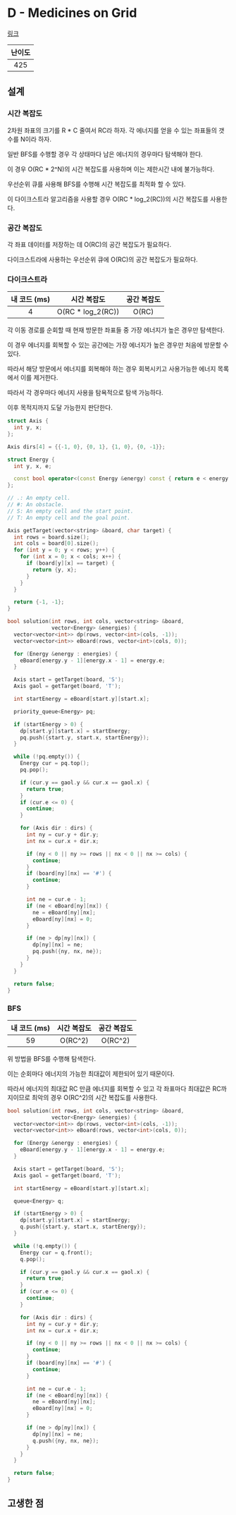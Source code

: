 # D - Medicines on Grid

[링크](https://atcoder.jp/contests/abc348/tasks/abc348_d)

| 난이도 |
| :----: |
|  425   |

## 설계

### 시간 복잡도

2차원 좌표의 크기를 R \* C 줄여서 RC라 하자. 각 에너지를 얻을 수 있는 좌표들의 갯수를 N이라 하자.

일반 BFS를 수행할 경우 각 상태마다 남은 에너지의 경우마다 탐색해야 한다.

이 경우 O(RC * 2^N)의 시간 복잡도를 사용하며 이는 제한시간 내에 불가능하다.

우선순위 큐를 사용해 BFS를 수행해 시간 복잡도를 최적화 할 수 있다.

이 다이크스트라 알고리즘을 사용할 경우 O(RC \* log_2(RC))의 시간 복잡도를 사용한다.

### 공간 복잡도

각 좌표 데이터를 저장하는 데 O(RC)의 공간 복잡도가 필요하다.

다이크스트라에 사용하는 우선순위 큐에 O(RC)의 공간 복잡도가 필요하다.

### 다이크스트라

| 내 코드 (ms) |    시간 복잡도     | 공간 복잡도 |
| :----------: | :----------------: | :---------: |
|      4       | O(RC \* log_2(RC)) |    O(RC)    |

각 이동 경로를 순회할 때 현재 방문한 좌표들 중 가장 에너지가 높은 경우만 탐색한다.

이 경우 에너지를 회복할 수 있는 공간에는 가장 에너지가 높은 경우만 처음에 방문할 수 있다.

따라서 해당 방문에서 에너지를 회복해야 하는 경우 회복시키고 사용가능한 에너지 목록에서 이를 제거한다.

따라서 각 경우마다 에너지 사용을 탐욕적으로 탐색 가능하다.

이후 목적지까지 도달 가능한지 판단한다.

```cpp
struct Axis {
  int y, x;
};

Axis dirs[4] = {{-1, 0}, {0, 1}, {1, 0}, {0, -1}};

struct Energy {
  int y, x, e;

  const bool operator<(const Energy &energy) const { return e < energy.e; }
};

// .: An empty cell.
// #: An obstacle.
// S: An empty cell and the start point.
// T: An empty cell and the goal point.

Axis getTarget(vector<string> &board, char target) {
  int rows = board.size();
  int cols = board[0].size();
  for (int y = 0; y < rows; y++) {
    for (int x = 0; x < cols; x++) {
      if (board[y][x] == target) {
        return {y, x};
      }
    }
  }

  return {-1, -1};
}

bool solution(int rows, int cols, vector<string> &board,
              vector<Energy> &energies) {
  vector<vector<int>> dp(rows, vector<int>(cols, -1));
  vector<vector<int>> eBoard(rows, vector<int>(cols, 0));

  for (Energy &energy : energies) {
    eBoard[energy.y - 1][energy.x - 1] = energy.e;
  }

  Axis start = getTarget(board, 'S');
  Axis gaol = getTarget(board, 'T');

  int startEnergy = eBoard[start.y][start.x];

  priority_queue<Energy> pq;

  if (startEnergy > 0) {
    dp[start.y][start.x] = startEnergy;
    pq.push({start.y, start.x, startEnergy});
  }

  while (!pq.empty()) {
    Energy cur = pq.top();
    pq.pop();

    if (cur.y == gaol.y && cur.x == gaol.x) {
      return true;
    }
    if (cur.e <= 0) {
      continue;
    }

    for (Axis dir : dirs) {
      int ny = cur.y + dir.y;
      int nx = cur.x + dir.x;

      if (ny < 0 || ny >= rows || nx < 0 || nx >= cols) {
        continue;
      }
      if (board[ny][nx] == '#') {
        continue;
      }

      int ne = cur.e - 1;
      if (ne < eBoard[ny][nx]) {
        ne = eBoard[ny][nx];
        eBoard[ny][nx] = 0;
      }

      if (ne > dp[ny][nx]) {
        dp[ny][nx] = ne;
        pq.push({ny, nx, ne});
      }
    }
  }

  return false;
}
```

### BFS

| 내 코드 (ms) | 시간 복잡도 | 공간 복잡도 |
| :----------: | :---------: | :---------: |
|      59      |   O(RC^2)   |   O(RC^2)   |

위 방법을 BFS를 수행해 탐색한다.

이는 순회마다 에너지의 가능한 최대값이 제한되어 있기 때문이다.

따라서 에너지의 최대값 RC 만큼 에너지를 회복할 수 있고 각 좌표마다 최대값은 RC까지이므로 최악의 경우 O(RC^2)의 시간 복잡도를 사용한다.

```cpp
bool solution(int rows, int cols, vector<string> &board,
              vector<Energy> &energies) {
  vector<vector<int>> dp(rows, vector<int>(cols, -1));
  vector<vector<int>> eBoard(rows, vector<int>(cols, 0));

  for (Energy &energy : energies) {
    eBoard[energy.y - 1][energy.x - 1] = energy.e;
  }

  Axis start = getTarget(board, 'S');
  Axis gaol = getTarget(board, 'T');

  int startEnergy = eBoard[start.y][start.x];

  queue<Energy> q;

  if (startEnergy > 0) {
    dp[start.y][start.x] = startEnergy;
    q.push({start.y, start.x, startEnergy});
  }

  while (!q.empty()) {
    Energy cur = q.front();
    q.pop();

    if (cur.y == gaol.y && cur.x == gaol.x) {
      return true;
    }
    if (cur.e <= 0) {
      continue;
    }

    for (Axis dir : dirs) {
      int ny = cur.y + dir.y;
      int nx = cur.x + dir.x;

      if (ny < 0 || ny >= rows || nx < 0 || nx >= cols) {
        continue;
      }
      if (board[ny][nx] == '#') {
        continue;
      }

      int ne = cur.e - 1;
      if (ne < eBoard[ny][nx]) {
        ne = eBoard[ny][nx];
        eBoard[ny][nx] = 0;
      }

      if (ne > dp[ny][nx]) {
        dp[ny][nx] = ne;
        q.push({ny, nx, ne});
      }
    }
  }

  return false;
}
```

## 고생한 점
